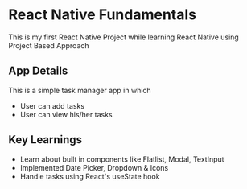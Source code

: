 # React Native Fundamentals

This is my first React Native Project while learning React Native using Project Based Approach

## App Details

This is a simple task manager app in which

- User can add tasks
- User can view his/her tasks

## Key Learnings

- Learn about built in components like Flatlist, Modal, TextInput
- Implemented Date Picker, Dropdown & Icons
- Handle tasks using React's useState hook
